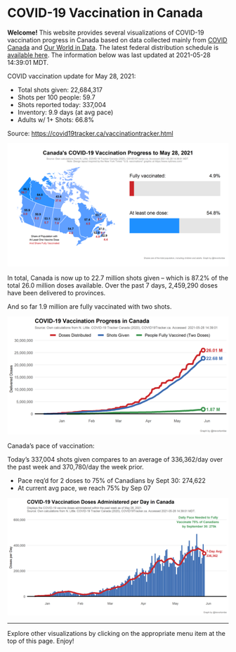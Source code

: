 COVID-19 Vaccination in Canada
==============================

**Welcome!** This website provides several visualizations of COVID-19
vaccination progress in Canada based on data collected mainly from
[COVID Canada](https://covid19tracker.ca/vaccinationtracker.html) and
[Our World in Data](https://ourworldindata.org/covid-vaccinations). The
latest federal distribution schedule is [available
here](https://www.canada.ca/en/public-health/services/diseases/2019-novel-coronavirus-infection/prevention-risks/covid-19-vaccine-treatment/vaccine-rollout.html).
The information below was last updated at 2021-05-28 14:39:01 MDT.

COVID vaccination update for May 28, 2021:

-   Total shots given: 22,684,317
-   Shots per 100 people: 59.7
-   Shots reported today: 337,004
-   Inventory: 9.9 days (at avg pace)
-   Adults w/ 1+ Shots: 66.8%

Source:
<a href="https://covid19tracker.ca/vaccinationtracker.html" class="uri">https://covid19tracker.ca/vaccinationtracker.html</a>

![](Plots/plot_main.png)

In total, Canada is now up to 22.7 million shots given – which is 87.2%
of the total 26.0 million doses available. Over the past 7 days,
2,459,290 doses have been delivered to provinces.

And so far 1.9 million are fully vaccinated with two shots.

![](Plots/plot_total.png)

Canada’s pace of vaccination:

Today’s 337,004 shots given compares to an average of 336,362/day over
the past week and 370,780/day the week prior.

-   Pace req’d for 2 doses to 75% of Canadians by Sept 30: 274,622
-   At current avg pace, we reach 75% by Sep 07

![](Plots/pace_national.png)

------------------------------------------------------------------------

Explore other visualizations by clicking on the appropriate menu item at
the top of this page. Enjoy!

